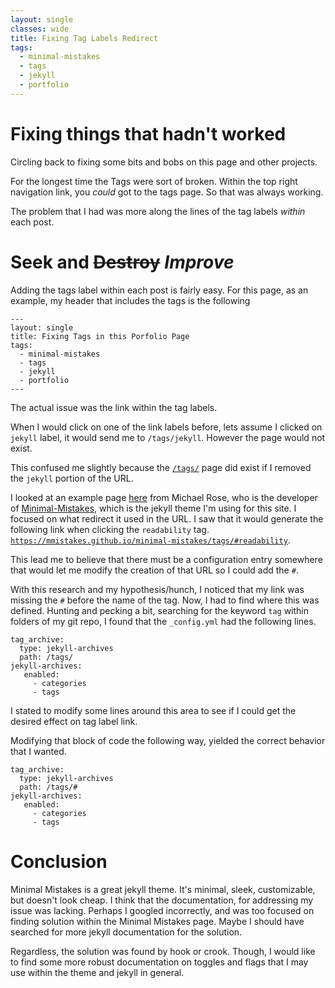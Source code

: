 ```yaml
---
layout: single
classes: wide
title: Fixing Tag Labels Redirect
tags:
  - minimal-mistakes
  - tags
  - jekyll
  - portfolio
---
```

# Fixing things that hadn't worked

Circling back to fixing some bits and bobs on this page and other projects.

For the longest time the Tags were sort of broken. Within the top right navigation link, you _could_ got to the tags page. So that was always working.

The problem that I had was more along the lines of the tag labels _within_ each post.

# Seek and ~~Destroy~~ _Improve_

Adding the tags label within each post is fairly easy. For this page, as an example, my header that includes the tags is the following

```
---
layout: single
title: Fixing Tags in this Porfolio Page
tags:
  - minimal-mistakes
  - tags
  - jekyll
  - portfolio
---
```

The actual issue was the link within the tag labels.

When I would click on one of the link labels before, lets assume I clicked on `jekyll` label, it would send me to `/tags/jekyll`. However the page would not exist.

This confused me slightly because the [`/tags/`](https://www.xavierjortiz.com/tags/) page did exist if I removed the `jekyll` portion of the URL.

I looked at an example page [here](https://mmistakes.github.io/minimal-mistakes/markup-text-readability-wide-page/) from Michael Rose, who is the developer of [Minimal-Mistakes](https://github.com/mmistakes/minimal-mistakes), which is the jekyll theme I'm using for this site. I focused on what redirect it used in the URL. I saw that it would generate the following link when clicking the `readability` tag. [`https://mmistakes.github.io/minimal-mistakes/tags/#readability`](https://mmistakes.github.io/minimal-mistakes/tags/#readability).

This lead me to believe that there must be a configuration entry somewhere that would let me modify the creation of that URL so I could add the `#`.

With this research and my hypothesis/hunch, I noticed that my link was missing the `#` before the name of the tag. Now, I had to find where this was defined. Hunting and pecking a bit, searching for the keyword `tag` within folders of my git repo, I found that the `_config.yml` had the following lines.

```
tag_archive:
  type: jekyll-archives
  path: /tags/
jekyll-archives:
   enabled:
     - categories
     - tags
```

I stated to modify some lines around this area to see if I could get the desired effect on tag label link.

Modifying that block of code the following way, yielded the correct behavior that I wanted.

```
tag_archive:
  type: jekyll-archives
  path: /tags/#
jekyll-archives:
   enabled:
     - categories
     - tags
```

# Conclusion

Minimal Mistakes is a great jekyll theme. It's minimal, sleek, customizable, but doesn't look cheap.  I think that the documentation, for addressing my issue was lacking. Perhaps I googled incorrectly, and was too focused on finding solution within the Minimal Mistakes page. Maybe I should have searched for more jekyll documentation for the solution.

Regardless, the solution was found by hook or crook. Though, I would like to find some more robust documentation on toggles and flags that I may use within the theme and jekyll in general.

